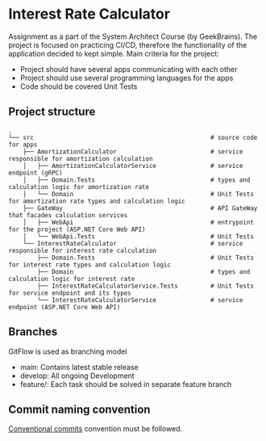 # Interest Rate Calculator
Assignment as a part of the System Architect Course (by GeekBrains). The project is focused on practicing CI/CD, therefore the functionality of the application decided to kept simple. 
Main criteria for the project:
- Project should have several apps communicating with each other
- Project should use several programming languages for the apps
- Code should be covered Unit Tests

## Project structure
    .
    └── src                                                 # source code for apps
        ├── AmortizationCalculator                          # service responsible for amortization calculation
        │   ├── AmortizationCalculatorService               # service endpoint (gRPC)
        │   ├── Domain.Tests                                # types and calculation logic for amortization rate
        │   └── Domain                                      # Unit Tests for amortization rate types and calculation logic 
        ├── GateWay                                         # API GateWay that facades calculation services
        │   ├── WebApi                                      # entrypoint for the project (ASP.NET Core Web API) 
        │   └── WebApi.Tests                                # Unit Tests
        └── InterestRateCalculator                          # service responsible for interest rate calculation
            ├── Domain.Tests                                # Unit Tests for interest rate types and calculation logic
            ├── Domain                                      # types and calculation logic for interest rate
            ├── InterestRateCalculatorService.Tests         # Unit Tests for service endpoint and its types
            └── InterestRateCalculatorService               # service endpoint (ASP.NET Core Web API)
    
## Branches
GitFlow is used as branching model
- main: Contains latest stable release 
- develop: All ongoing Development 
- feature/: Each task should be solved in separate feature branch 


## Commit naming convention
[Conventional commits](https://www.conventionalcommits.org/en/v1.0.0/) convention must be followed.
